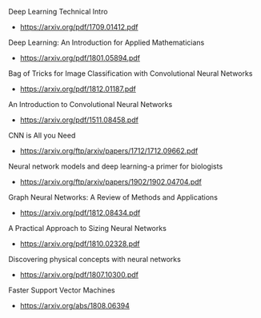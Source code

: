 Deep Learning Technical Intro 

* https://arxiv.org/pdf/1709.01412.pdf

Deep Learning: An Introduction for Applied
Mathematicians

* https://arxiv.org/pdf/1801.05894.pdf

Bag of Tricks for Image Classification with Convolutional Neural Networks

* https://arxiv.org/pdf/1812.01187.pdf

An Introduction to Convolutional Neural Networks

* https://arxiv.org/pdf/1511.08458.pdf

CNN is All you Need 

* https://arxiv.org/ftp/arxiv/papers/1712/1712.09662.pdf

Neural network models and deep learning-a primer for biologists

* https://arxiv.org/ftp/arxiv/papers/1902/1902.04704.pdf

Graph Neural Networks: A Review of Methods and Applications

* https://arxiv.org/pdf/1812.08434.pdf

A Practical Approach to Sizing Neural Networks

* https://arxiv.org/pdf/1810.02328.pdf

Discovering physical concepts with neural networks

* https://arxiv.org/pdf/1807.10300.pdf

Faster Support Vector Machines

* https://arxiv.org/abs/1808.06394
